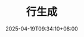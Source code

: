 ---
weight: 720
title: "行生成"
description: ""
icon: "article"
date: "2025-04-19T09:34:10+08:00"
lastmod: "2025-04-19T09:34:10+08:00"
draft: false
toc: true
---